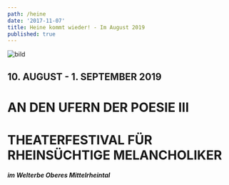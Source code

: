 ```yaml
---
path: /heine
date: '2017-11-07'
title: Heine kommt wieder! - Im August 2019
published: true
---
```


![bild](/ufer-paddel.jpg)


## 10. AUGUST - 1. SEPTEMBER 2019    
# AN DEN UFERN DER POESIE III    
# THEATERFESTIVAL FÜR RHEINSÜCHTIGE MELANCHOLIKER   
***im Welterbe Oberes Mittelrheintal***
